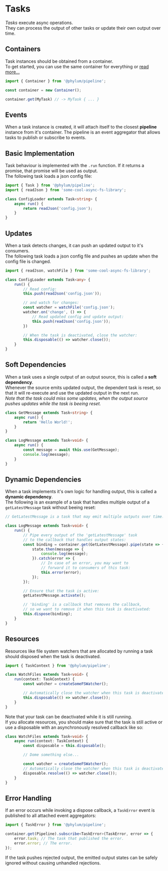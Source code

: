 # Tasks
*Tasks* execute async operations.<br>
They can process the output of other tasks or update their own output over time.

## Containers
Task instances should be obtained from a container.<br>
To get started, you can use the same container for everything or [read more...](/manual/containers)
```ts
import { Container } from '@phylum/pipeline';

const container = new Container();

container.get(MyTask) // -> MyTask { ... }
```

## Events
When a task instance is created, it will attach itself to the closest **pipeline** instance from it's container. The pipeline is an event aggregator that allows tasks to publish or subscribe to events.

## Basic Implementation
Task behaviour is implemented with the `.run` function. If it returns a promise, that promise will be used as output.<br>
The following task loads a json config file:
```ts
import { Task } from '@phylum/pipeline';
import { readJson } from 'some-cool-async-fs-library';

class ConfigLoader extends Task<string> {
    async run() {
        return readJson('config.json');
    }
}
```

## Updates
When a task detects changes, it can push an updated output to it's consumers.<br>
The following task loads a json config file and pushes an update when the config file is changed.
```ts
import { readJson, watchFile } from 'some-cool-async-fs-library';

class ConfigLoader extends Task<any> {
    run() {
        // Read config:
        this.push(readJson('config.json'));

        // and watch for changes:
        const watcher = watchFile('config.json');
        watcher.on('change', () => {
            // Read updated config and update output:
            this.push(readJson('config.json'));
        })

        // When the task is deactivated, close the watcher:
        this.disposable(() => watcher.close());
    }
}
```

## Soft Dependencies
When a task uses a single output of an output source, this is called a **soft dependency**.<br>
Whenever the source emits updated output, the dependent task is reset, so that it will re-execute and use the updated output in the next run.<br>
*Note that the task could miss some updates, when the output source pushes updates while the task is beeing reset.*
```ts
class GetMessage extends Task<string> {
    async run() {
        return 'Hello World!';
    }
}

class LogMessage extends Task<void> {
    async run() {
        const message = await this.use(GetMessage);
        console.log(message);
    }
}
```

## Dynamic Dependencies
When a task implements it's own logic for handling output, this is called a **dynamic dependency**.<br>
The following is an example of a task that handles multiple output of a `getLatestMessage` task without beeing reset:
```ts
// GetLatestMessage is a task that may emit multiple outputs over time.

class LogMessage extends Task<void> {
    run() {
        // Pipe every output of the 'getLatestMessage' task
        // to the callback that handles output states:
        const binding = container.get(GetLatestMessage).pipe(state => {
            state.then(message => {
                console.log(message);
            }).catch(error => {
                // In case of an error, you may want to
                // forward it to consumers of this task:
                this.error(error);
            });
        });

        // Ensure that the task is active:
        getLatestMessage.activate();

        // 'binding' is a callback that removes the callback,
        // so we want to remove it when this task is deactivated:
        this.dispose(binding);
    }
}
```

## Resources
Resources like file system watchers that are allocated by running a task should disposed when the task is deactivated.
```ts
import { TaskContext } from '@phylum/pipeline';

class WatchFiles extends Task<void> {
    run(context: TaskContext) {
        const watcher = createSomeFSWatcher();

        // Automatically close the watcher when this task is deactivated:
        this.disposable(() => watcher.close());
    }
}
```
Note that your task can be deactivated while it is still running.<br>
If you allocate resources, you should make sure that the task is still active or use a disposable with an asynchronously resolved callback like so:
```ts
class WatchFiles extends Task<void> {
    async run(context: TaskContext) {
        const disposable = this.disposable();

        // Dome something else...

        const watcher = createSomeFSWatcher();
        // Automatically close the watcher when this task is deactivated:
        disposable.resolve(() => watcher.close());
    }
}
```

## Error Handling
If an error occurs while invoking a dispose callback, a `TaskError` event is published to all attached event aggregators:
```ts
import { TaskError } from '@phylum/pipeline';

container.get(Pipeline).subscribe<TaskError>(TaskError, error => {
    error.task; // The task that published the error.
    error.error; // The error.
});
```
If the task pushes rejected output, the emitted output states can be safely ignored without causing unhandled rejections.
